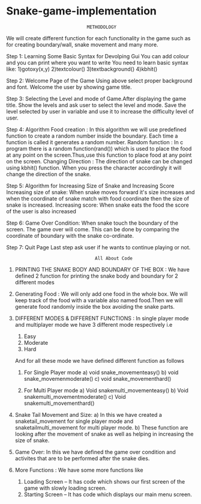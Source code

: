 # Snake-game-implementation

                                  METHODOLOGY

We will create different function for each functionality in the game such as for creating
boundary/wall, snake movement and many more.

Step 1: Learning Some Basic Syntax for Devolping Gui You can add colour and you can print where you want to write You
need to learn basic syntax like:
1)gotoxy(x,y)
2)textcolour()
3)textbackground()
4)kbhit()

Step 2: Welcome Page of the Game
Using above select proper background and font.
Welcome the user by showing game title.

Step 3: Selecting the Level and mode of Game.After displaying the game title. Show the levels and ask user to select the level and mode. Save the level selected by user in variable and use it to increase the difficulty level of user.

Step 4: Algorithm
Food creation : In this algorithm we will use predefined function to create a random number inside the boundary. Each time a function is called it generates a random number.
Random function : In c program there is a random function(rand()) which is used to place the food at any point on the screen.Thus,use this function to place food at any point on the screen.
Changing Direction : The direction of snake can be changed using kbhit() function. When you press the character accordingly it will change the direction of the snake.

Step 5: Algorithm for Increasing Size of Snake and Increasing Score Increasing size of snake: 
When snake moves forward it's size increases and when the coordinate of snake match with food coordinate then the size of snake is increased.
Increasing score: When snake eats the food the score of the user is also increased

Step 6: Game Over Condition:
When snake touch the boundary of the screen. The game over will come. This can be done by comparing the coordinate of boundary with the snake co-ordinate.

Step 7: Quit Page
Last step ask user if he wants to continue playing or not.

                                     All About Code
                                     
1. PRINTING THE SNAKE BODY AND BOUNDARY OF THE BOX : We have defined 2 function for printing the snake body and boundary for 2 different modes

2. Generating Food : We will only add one food in the whole box. We will keep track of the food with a variable also named food.Then we will generate food randomly inside the                        box avoiding the snake parts.

3. DIFFERENT MODES & DIFFERENT FUNCTIONS : In single player mode and multiplayer mode we have 3 different mode respectively i.e
    1) Easy 
    2) Moderate
    3) Hard
    
    And for all these mode we have defined different function as follows
   
    1) For Single Player mode
    a) void snake_movementeasy()
    b) void snake_movemenmoderate()
    c) void snake_movementhard()

    2) For Multi Player mode
    a) Void snakemulti_movementeasy()
    b) Void snakemulti_movementmoderate()
    c) Void snakemulti_movementhard()

4. Snake Tail Movement and Size:
    a) In this we have created a snaketail_movement for single player mode and
       snaketailmulti_movement for multi player mode.
    b) These function are looking after the movement of snake as well as helping in increasing the
       size of snake.

5. Game Over: In this we have defined the game over condition and activites that are to be performed after the snake dies.

6. More Functions : We have some more functions like 
    1) Loading Screen – It has code which shows our first screen of the game with slowly loading screen.
    2) Starting Screen – It has code which displays our main menu screen.


